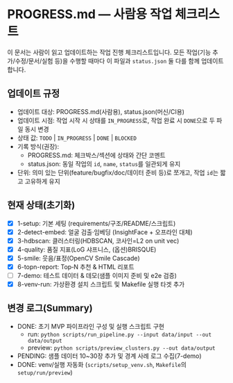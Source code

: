 # PROGRESS.md — 사람용 작업 체크리스트

이 문서는 사람이 읽고 업데이트하는 작업 진행 체크리스트입니다. 모든 작업(기능 추가/수정/문서/실험 등)을 수행할 때마다 이 파일과 `status.json` 둘 다를 함께 업데이트합니다.

## 업데이트 규정
- 업데이트 대상: PROGRESS.md(사람용), status.json(머신/CI용)
- 업데이트 시점: 작업 시작 시 상태를 `IN_PROGRESS`로, 작업 완료 시 `DONE`으로 두 파일 동시 변경
- 상태 값: `TODO` | `IN_PROGRESS` | `DONE` | `BLOCKED`
- 기록 방식(권장):
  - PROGRESS.md: 체크박스/섹션에 상태와 간단 코멘트
  - status.json: 동일 작업의 `id`, `name`, `status`를 일관되게 유지
- 단위: 의미 있는 단위(feature/bugfix/doc/데이터 준비 등)로 쪼개고, 작업 `id`는 짧고 고유하게 유지

## 현재 상태(초기화)

- [x] 1-setup: 기본 세팅 (requirements/구조/README/스크립트)
- [x] 2-detect-embed: 얼굴 검출·임베딩 (InsightFace + 오프라인 대체)
- [x] 3-hdbscan: 클러스터링(HDBSCAN, 코사인=L2 on unit vec)
- [x] 4-quality: 품질 지표(LoG 샤프니스, (옵션)BRISQUE)
- [x] 5-smile: 웃음/표정(OpenCV Smile Cascade)
- [x] 6-topn-report: Top‑N 추천 & HTML 리포트
- [ ] 7-demo: 테스트 데이터 & 데모(샘플 이미지 준비 및 e2e 검증)
 - [x] 8-venv-run: 가상환경 설치 스크립트 및 Makefile 실행 타겟 추가

## 변경 로그(Summary)

- DONE: 초기 MVP 파이프라인 구성 및 실행 스크립트 구현
  - run: `python scripts/run_pipeline.py --input data/input --out data/output`
  - preview: `python scripts/preview_clusters.py --out data/output`
- PENDING: 샘플 데이터 10~30장 추가 및 경계 사례 로그 수집(7-demo)
 - DONE: venv/실행 자동화 (`scripts/setup_venv.sh`, `Makefile`의 `setup/run/preview`)
